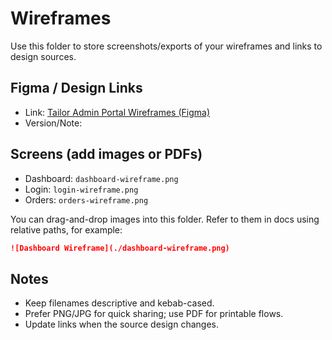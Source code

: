 # Wireframes

Use this folder to store screenshots/exports of your wireframes and links to design sources.

## Figma / Design Links

- Link: [Tailor Admin Portal Wireframes (Figma)](https://www.figma.com/proto/yzCShiLbWqwBQFzsHFAtrc/Tailor-Admin-Portal?node-id=4-336&t=dWOzkVqXr8ys5Jkx-0&scaling=min-zoom&content-scaling=fixed&page-id=0%3A1&starting-point-node-id=4%3A336)
- Version/Note: <optional>

## Screens (add images or PDFs)

- Dashboard: `dashboard-wireframe.png`
- Login: `login-wireframe.png`
- Orders: `orders-wireframe.png`

You can drag-and-drop images into this folder. Refer to them in docs using relative paths, for example:

```markdown
![Dashboard Wireframe](./dashboard-wireframe.png)
```

## Notes

- Keep filenames descriptive and kebab-cased.
- Prefer PNG/JPG for quick sharing; use PDF for printable flows.
- Update links when the source design changes.
